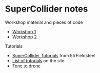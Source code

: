 # SuperCollider notes

Workshop material and pieces of code

- [Workshop 1](https://www.facebook.com/events/1149143372268652)
- [Workshop 2](https://www.facebook.com/events/504005664361085)

Tutorials

- [SuperCollider Tutorials](https://www.youtube.com/playlist?list=PLPYzvS8A_rTaNDweXe6PX4CXSGq4iEWYC) from Eli Fieldsteel
- [List of tutorials](https://supercollider.github.io/tutorials) on the site
- [Tone to drone](https://schollz.com/tinker/tone-to-drone)
